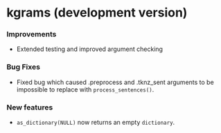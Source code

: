 # kgrams (development version)

### Improvements
* Extended testing and improved argument checking

### Bug Fixes
* Fixed bug which caused .preprocess and .tknz_sent arguments to be impossible 
to replace with `process_sentences()`.

### New features
* `as_dictionary(NULL)` now returns an empty `dictionary`.
